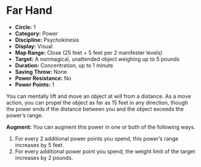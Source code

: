# Far Hand

- **Circle:** 1
- **Category:** Power
- **Discipline:** Psychokinesis
- **Display:** Visual
- **Map Range:** Close (25 feet + 5 feet per 2 manifester levels)
- **Target:** A nonmagical, unattended object weighing up to 5 pounds
- **Duration:** Concentration, up to 1 minute
- **Saving Throw:** None
- **Power Resistance:** No
- **Power Points:** 1

You can mentally lift and move an object at will from a distance. As a move action, you can propel the object as far as 15 feet in any direction, though the power ends if the distance between you and the object exceeds the power’s range.

**Augment:** You can augment this power in one or both of the following ways.

1. For every 2 additional power points you spend, this power’s range increases by 5 feet.
2. For every additional power point you spend, the weight limit of the target increases by 2 pounds.
